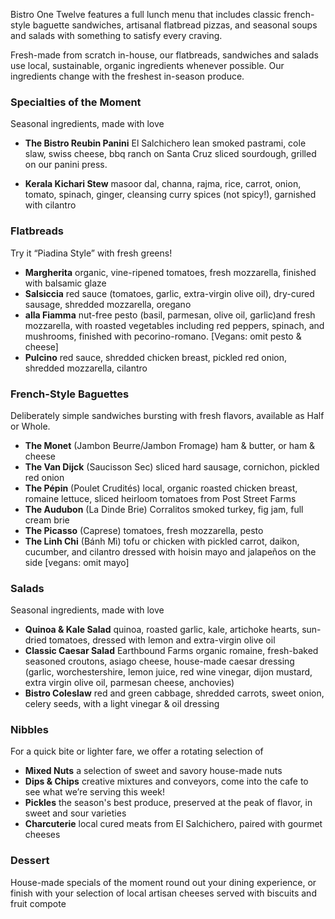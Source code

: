 Bistro One Twelve features a full lunch menu that includes classic french-style baguette sandwiches, artisanal flatbread pizzas, and seasonal soups and salads with something to satisfy every craving.

Fresh-made from scratch in-house, our flatbreads, sandwiches and salads use local, sustainable, organic ingredients whenever possible. Our ingredients change with the freshest in-season produce. 

### Specialties of the Moment
Seasonal ingredients, made with love

- **The Bistro Reubin Panini** El Salchichero lean smoked pastrami, cole slaw, swiss cheese, bbq ranch on Santa Cruz sliced sourdough, grilled on our panini press.

- **Kerala Kichari Stew**
masoor dal, channa, rajma, rice, carrot, onion, tomato, spinach, ginger, cleansing curry spices (not spicy!), garnished with cilantro

### Flatbreads
Try it “Piadina Style” with fresh greens! 

- **Margherita** organic, vine-ripened tomatoes, fresh mozzarella, finished with balsamic glaze
- **Salsiccia** red sauce (tomatoes, garlic, extra-virgin olive oil), dry-cured sausage, shredded mozzarella, oregano
- **alla Fiamma** nut-free pesto (basil, parmesan, olive oil, garlic)and fresh mozzarella, with roasted vegetables including red peppers, spinach, and mushrooms, finished with pecorino-romano. [Vegans: omit pesto & cheese]
- **Pulcino** red sauce, shredded chicken breast, pickled red onion, shredded mozzarella, cilantro

### French-Style Baguettes
Deliberately simple sandwiches bursting with fresh flavors, 
available as Half or Whole. 

- **The Monet** (Jambon Beurre/Jambon Fromage)
ham & butter, or ham & cheese
- **The Van Dijck** (Saucisson Sec)
sliced hard sausage, cornichon, pickled red onion
- **The Pépin** (Poulet Crudités)
local, organic roasted chicken breast, romaine lettuce, sliced heirloom tomatoes from Post Street Farms
- **The Audubon** (La Dinde Brie)
Corralitos smoked turkey, fig jam, full cream brie
- **The Picasso** (Caprese) 
tomatoes, fresh mozzarella, pesto
- **The Linh Chi** (Bánh Mì) 
tofu or chicken with pickled carrot, daikon, cucumber, and cilantro dressed with hoisin mayo and jalapeños on the side [vegans: omit mayo]


### Salads
Seasonal ingredients, made with love

- **Quinoa & Kale Salad** quinoa, roasted garlic, kale, artichoke hearts, sun-dried tomatoes, dressed with lemon and extra-virgin olive oil
- **Classic Caesar Salad** Earthbound Farms organic romaine, fresh-baked seasoned croutons, asiago cheese, house-made caesar dressing (garlic, worchestershire, lemon juice, red wine vinegar, dijon mustard, extra virgin olive oil, parmesan cheese, anchovies)
- **Bistro Coleslaw** red and green cabbage, shredded carrots, sweet onion, celery seeds, with a light vinegar & oil dressing

### Nibbles
For a quick bite or lighter fare, we offer a rotating selection of
- **Mixed Nuts** a selection of sweet and savory house-made nuts
- **Dips & Chips** creative mixtures and conveyors, come into the cafe to see what we’re serving this week!
- **Pickles** the season's best produce, preserved at the peak of flavor, in sweet and sour varieties
- **Charcuterie** local cured meats from El Salchichero, paired with gourmet cheeses

### Dessert
House-made specials of the moment round out your dining experience, or finish with your selection of local artisan cheeses served with biscuits and fruit compote
